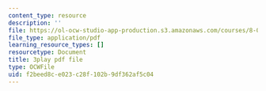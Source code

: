 ```yaml
---
content_type: resource
description: ''
file: https://ol-ocw-studio-app-production.s3.amazonaws.com/courses/8-01sc-classical-mechanics-fall-2016/f2beed8ce023c28f102b9df362af5c04_ThP6wQkf5ec.pdf
file_type: application/pdf
learning_resource_types: []
resourcetype: Document
title: 3play pdf file
type: OCWFile
uid: f2beed8c-e023-c28f-102b-9df362af5c04
---
```


